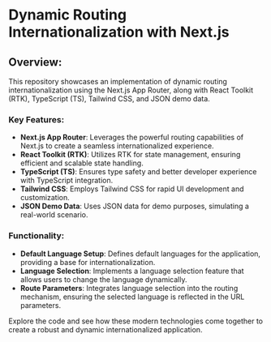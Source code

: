 # Dynamic Routing Internationalization with Next.js

## Overview:

This repository showcases an implementation of dynamic routing internationalization using the Next.js App Router, along with React Toolkit (RTK), TypeScript (TS), Tailwind CSS, and JSON demo data.

### Key Features:

- **Next.js App Router**: Leverages the powerful routing capabilities of Next.js to create a seamless internationalized experience.
- **React Toolkit (RTK)**: Utilizes RTK for state management, ensuring efficient and scalable state handling.
- **TypeScript (TS)**: Ensures type safety and better developer experience with TypeScript integration.
- **Tailwind CSS**: Employs Tailwind CSS for rapid UI development and customization.
- **JSON Demo Data**: Uses JSON data for demo purposes, simulating a real-world scenario.

### Functionality:

- **Default Language Setup**: Defines default languages for the application, providing a base for internationalization.
- **Language Selection**: Implements a language selection feature that allows users to change the language dynamically.
- **Route Parameters**: Integrates language selection into the routing mechanism, ensuring the selected language is reflected in the URL parameters.

Explore the code and see how these modern technologies come together to create a robust and dynamic internationalized application.

